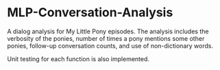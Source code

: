 # MLP-Conversation-Analysis
A dialog analysis for My Little Pony episodes. The analysis includes the verbosity of the ponies, number of times a pony mentions some other ponies, follow-up conversation counts, and use of non-dictionary words. 

Unit testing for each function is also implemented.
